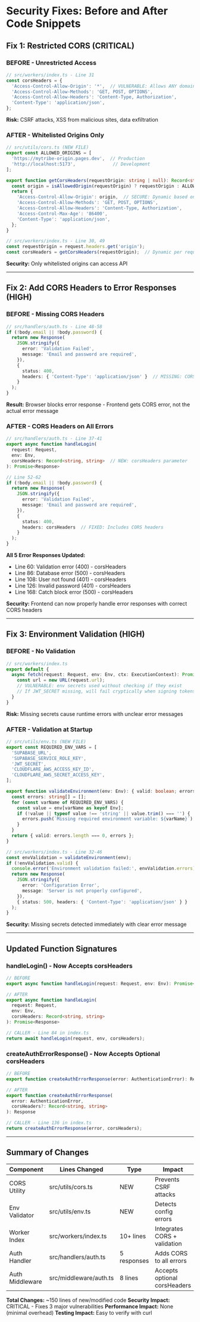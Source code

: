 # Security Fixes: Before and After Code Snippets

## Fix 1: Restricted CORS (CRITICAL)

### BEFORE - Unrestricted Access
```typescript
// src/workers/index.ts - Line 31
const corsHeaders = {
  'Access-Control-Allow-Origin': '*',  // VULNERABLE: Allows ANY domain
  'Access-Control-Allow-Methods': 'GET, POST, OPTIONS',
  'Access-Control-Allow-Headers': 'Content-Type, Authorization',
  'Content-Type': 'application/json',
};
```

**Risk:** CSRF attacks, XSS from malicious sites, data exfiltration

### AFTER - Whitelisted Origins Only
```typescript
// src/utils/cors.ts (NEW FILE)
export const ALLOWED_ORIGINS = [
  'https://mytribe-origin.pages.dev',  // Production
  'http://localhost:5173',              // Development
];

export function getCorsHeaders(requestOrigin: string | null): Record<string, string> {
  const origin = isAllowedOrigin(requestOrigin) ? requestOrigin : ALLOWED_ORIGINS[0];
  return {
    'Access-Control-Allow-Origin': origin,  // SECURE: Dynamic based on whitelist
    'Access-Control-Allow-Methods': 'GET, POST, OPTIONS',
    'Access-Control-Allow-Headers': 'Content-Type, Authorization',
    'Access-Control-Max-Age': '86400',
    'Content-Type': 'application/json',
  };
}

// src/workers/index.ts - Line 30, 49
const requestOrigin = request.headers.get('origin');
const corsHeaders = getCorsHeaders(requestOrigin);  // Dynamic per request
```

**Security:** Only whitelisted origins can access API

---

## Fix 2: Add CORS Headers to Error Responses (HIGH)

### BEFORE - Missing CORS Headers
```typescript
// src/handlers/auth.ts - Line 48-58
if (!body.email || !body.password) {
  return new Response(
    JSON.stringify({
      error: 'Validation Failed',
      message: 'Email and password are required',
    }),
    {
      status: 400,
      headers: { 'Content-Type': 'application/json' }  // MISSING: CORS headers
    }
  );
}
```

**Result:** Browser blocks error response - Frontend gets CORS error, not the actual error message

### AFTER - CORS Headers on All Errors
```typescript
// src/handlers/auth.ts - Line 37-41
export async function handleLogin(
  request: Request,
  env: Env,
  corsHeaders: Record<string, string>  // NEW: corsHeaders parameter
): Promise<Response>

// Line 52-62
if (!body.email || !body.password) {
  return new Response(
    JSON.stringify({
      error: 'Validation Failed',
      message: 'Email and password are required',
    }),
    {
      status: 400,
      headers: corsHeaders  // FIXED: Includes CORS headers
    }
  );
}
```

**All 5 Error Responses Updated:**
- Line 60: Validation error (400) - corsHeaders
- Line 86: Database error (500) - corsHeaders
- Line 108: User not found (401) - corsHeaders
- Line 126: Invalid password (401) - corsHeaders
- Line 168: Catch block error (500) - corsHeaders

**Security:** Frontend can now properly handle error responses with correct CORS headers

---

## Fix 3: Environment Validation (HIGH)

### BEFORE - No Validation
```typescript
// src/workers/index.ts
export default {
  async fetch(request: Request, env: Env, ctx: ExecutionContext): Promise<Response> {
    const url = new URL(request.url);
    // VULNERABLE: env secrets used without checking if they exist
    // If JWT_SECRET missing, will fail cryptically when signing tokens
  }
}
```

**Risk:** Missing secrets cause runtime errors with unclear error messages

### AFTER - Validation at Startup
```typescript
// src/utils/env.ts (NEW FILE)
export const REQUIRED_ENV_VARS = [
  'SUPABASE_URL',
  'SUPABASE_SERVICE_ROLE_KEY',
  'JWT_SECRET',
  'CLOUDFLARE_AWS_ACCESS_KEY_ID',
  'CLOUDFLARE_AWS_SECRET_ACCESS_KEY',
];

export function validateEnvironment(env: Env): { valid: boolean; errors: string[] } {
  const errors: string[] = [];
  for (const varName of REQUIRED_ENV_VARS) {
    const value = env[varName as keyof Env];
    if (!value || typeof value !== 'string' || value.trim() === '') {
      errors.push(`Missing required environment variable: ${varName}`);
    }
  }
  return { valid: errors.length === 0, errors };
}

// src/workers/index.ts - Line 32-46
const envValidation = validateEnvironment(env);
if (!envValidation.valid) {
  console.error('Environment validation failed:', envValidation.errors);
  return new Response(
    JSON.stringify({
      error: 'Configuration Error',
      message: 'Server is not properly configured',
    }),
    { status: 500, headers: { 'Content-Type': 'application/json' } }
  );
}
```

**Security:** Missing secrets detected immediately with clear error message

---

## Updated Function Signatures

### handleLogin() - Now Accepts corsHeaders
```typescript
// BEFORE
export async function handleLogin(request: Request, env: Env): Promise<Response>

// AFTER
export async function handleLogin(
  request: Request,
  env: Env,
  corsHeaders: Record<string, string>
): Promise<Response>

// CALLER - Line 84 in index.ts
return await handleLogin(request, env, corsHeaders);
```

### createAuthErrorResponse() - Now Accepts Optional corsHeaders
```typescript
// BEFORE
export function createAuthErrorResponse(error: AuthenticationError): Response

// AFTER
export function createAuthErrorResponse(
  error: AuthenticationError,
  corsHeaders?: Record<string, string>
): Response

// CALLER - Line 136 in index.ts
return createAuthErrorResponse(error, corsHeaders);
```

---

## Summary of Changes

| Component | Lines Changed | Type | Impact |
|-----------|---------------|------|--------|
| CORS Utility | src/utils/cors.ts | NEW | Prevents CSRF attacks |
| Env Validator | src/utils/env.ts | NEW | Detects config errors |
| Worker Index | src/workers/index.ts | 10+ lines | Integrates CORS + validation |
| Auth Handler | src/handlers/auth.ts | 5 responses | Adds CORS to all errors |
| Auth Middleware | src/middleware/auth.ts | 8 lines | Accepts optional corsHeaders |

**Total Changes:** ~150 lines of new/modified code
**Security Impact:** CRITICAL - Fixes 3 major vulnerabilities
**Performance Impact:** None (minimal overhead)
**Testing Impact:** Easy to verify with curl

